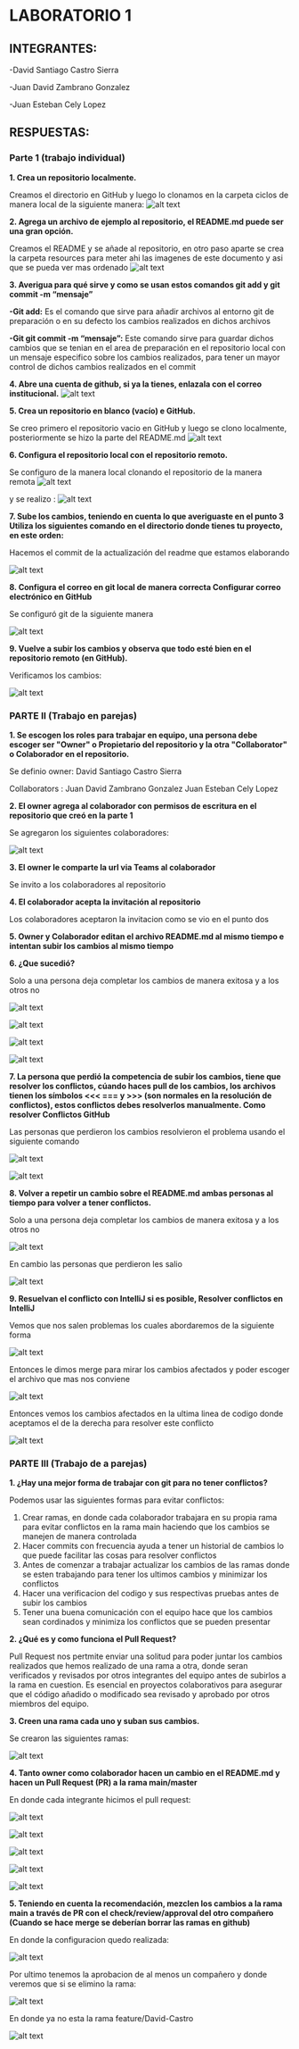 # LABORATORIO 1

## INTEGRANTES:
-David Santiago Castro Sierra


-Juan David Zambrano Gonzalez


-Juan Esteban Cely Lopez



## RESPUESTAS:

### Parte 1 (trabajo individual)

**1. Crea un repositorio localmente.**
 
Creamos el directorio en GitHub y luego lo clonamos en la carpeta ciclos de manera local de la siguiente manera: 
 ![alt text](resources/image.png)

**2.	Agrega un archivo de ejemplo al repositorio, el **README.md** puede ser una gran opción.**

Creamos el README y se añade al repositorio, en otro paso aparte se crea la carpeta resources para meter ahi las imagenes de este documento y asi que se pueda ver mas ordenado
![alt text](resources/image-1.png)

**3.	Averigua para qué sirve y como se usan estos comandos **git add** y **git commit -m “mensaje”**** 

**-Git add:** Es el comando que sirve para añadir archivos al entorno git de preparación o en su defecto los cambios realizados en dichos archivos

    
**-Git git commit -m “mensaje”:** Este comando sirve para guardar dichos cambios que se tenian en el area de preparación en el repositorio local con un mensaje especifico sobre los cambios realizados, para tener un mayor control de dichos cambios realizados en el commit

**4. Abre una cuenta de github, si ya la tienes, enlazala con el correo institucional.**
![alt text](resources/image-2.png)

**5.	Crea un repositorio en blanco (vacío) e GitHub.**

Se creo primero el repositorio vacio en GitHub y luego se clono localmente, posteriormente se hizo la parte del README.md
![alt text](resources/image-3.png)

**6.	Configura el repositorio local con el repositorio remoto.**

Se configuro de la manera local clonando el repositorio de la manera remota
![alt text](resources/image-4.png)


y se realizo :
![alt text](resources/image-.png)

**7. Sube los cambios, teniendo en cuenta lo que averiguaste en el punto 3 Utiliza los siguientes comando en el directorio donde tienes tu proyecto, en este orden:**

Hacemos el commit de la actualización del readme que estamos elaborando

![alt text](resources/image-7.png)

**8. Configura el correo en git local de manera correcta Configurar correo electrónico en GitHub**

Se configuró git de la siguiente manera

![alt text](resources/image-8.png)

**9. Vuelve a subir los cambios y observa que todo esté bien en el repositorio remoto (en GitHub).**

Verificamos los cambios:

![alt text](resources/image-9.png)


### PARTE II (Trabajo en parejas)

**1.	Se escogen los roles para trabajar en equipo, una persona debe escoger ser "Owner" o Propietario del repositorio y la otra "Collaborator" o Colaborador en el repositorio.**

Se definio 
owner: 
David Santiago Castro Sierra

Collaborators :
Juan David Zambrano Gonzalez
Juan Esteban Cely Lopez

**2. El owner agrega al colaborador con permisos de escritura en el repositorio que creó en la parte 1**

Se agregaron los siguientes colaboradores:

![alt text](resources/image-10.png)

**3. El owner le comparte la url via Teams al colaborador**

Se invito a los colaboradores al repositorio

**4. El colaborador acepta la invitación al repositorio**

Los colaboradores aceptaron la invitacion como se vio en el punto dos

**5. Owner y Colaborador editan el archivo README.md al mismo tiempo e intentan subir los cambios al mismo tiempo**


**6. ¿Que sucedió?**

Solo a una persona deja completar los cambios de manera exitosa y a los otros no

![alt text](resources/image-16.jpg)

![alt text](resources/image-12.png)

![alt text](resources/image-13.png)

![alt text](resources/image-14.png)

**7. La persona que perdió la competencia de subir los cambios, tiene que resolver los conflictos, cúando haces pull de los cambios, los archivos tienen los símbolos <<< === y >>> (son normales en la resolución de conflictos), estos conflictos debes resolverlos manualmente. Como resolver Conflictos GitHub**

Las personas que perdieron los cambios resolvieron el problema usando el siguiente comando

![alt text](resources/image-17.png)

![alt text](resources/image-18.png)

**8. Volver a repetir un cambio sobre el README.md ambas personas al tiempo para volver a tener conflictos.**

Solo a una persona deja completar los cambios de manera exitosa y a los otros no

![alt text](resources/image-19.png)

En cambio las personas que perdieron les  salio

![alt text](resources/image-20.png)


**9. Resuelvan el conflicto con IntelliJ si es posible, Resolver conflictos en IntelliJ**

Vemos que nos salen problemas los cuales abordaremos de la siguiente forma 

![alt text](resources/image-22.png)

Entonces le dimos merge para mirar los cambios afectados y poder escoger el archivo que mas nos conviene 

![alt text](resources/image-23.png)

Entonces vemos los cambios afectados en la ultima linea de codigo donde aceptamos el de la derecha para resolver este conflicto

![alt text](resources/image-24.png)

### PARTE III (Trabajo de a parejas)

**1. ¿Hay una mejor forma de trabajar con git para no tener conflictos?**

Podemos usar las siguientes formas para evitar conflictos:

1. Crear ramas, en donde cada colaborador trabajara en su propia rama para evitar conflictos en la rama main haciendo que los cambios se manejen de manera controlada
2. Hacer commits con frecuencia ayuda a tener un historial de cambios lo que puede facilitar las cosas para resolver conflictos
3. Antes de comenzar a trabajar actualizar los cambios de las ramas donde se esten trabajando para tener los ultimos cambios y minimizar los conflictos
4. Hacer una verificacion del codigo y sus respectivas pruebas antes de subir los cambios
5. Tener una buena comunicación con el equipo hace que los cambios sean cordinados y minimiza los conflictos que se pueden presentar 

**2. ¿Qué es y como funciona el Pull Request?**

Pull Request nos pertmite enviar una solitud para poder juntar los cambios realizados que hemos realizado de una rama a otra, donde seran verificados y revisados por otros integrantes del equipo antes de subirlos a la rama en cuestion. Es esencial en proyectos colaborativos para asegurar que el código añadido o modificado sea revisado y aprobado por otros miembros del equipo.

**3. Creen una rama cada uno y suban sus cambios.**

Se crearon las siguientes ramas:

![alt text](resources/image-25.png)

**4. Tanto owner como colaborador hacen un cambio en el README.md y hacen un Pull Request (PR) a la rama main/master**

En donde cada integrante hicimos el pull request:


![alt text](resources/image-26.png)

![alt text](resources/image-27.png)

![alt text](resources/image-28.png)

![alt text](resources/image-29.png)

![alt text](resources/image-30.png)

**5. Teniendo en cuenta la recomendación, mezclen los cambios a la rama main a través de PR con el check/review/approval del otro compañero (Cuando se hace merge se deberían borrar las ramas en github)**

En donde la configuracion quedo realizada:

![alt text](resources/image-31.png)

Por ultimo tenemos la aprobacion de al menos un compañero y donde veremos que si se elimino la rama:

![alt text](resources/image-32.png)

En donde ya no esta la rama feature/David-Castro

![alt text](resources/image-33.png)
